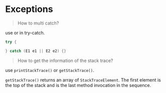 # Exceptions

> How to multi catch?

use or in try-catch.

```java
try {

} catch (E1 e1 || E2 e2) {}
```

> How to get the information of the stack trace?

use `printStackTrace()` or `getStackTrace()`.

`getStackTrace()` returns an array of `StackTraceElement`. The first element is the top of the stack and is the last method invocation in the sequence.
